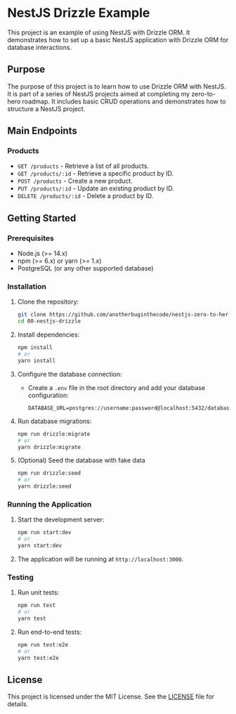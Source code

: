 # NestJS Drizzle Example

This project is an example of using NestJS with Drizzle ORM. It demonstrates how to set up a basic NestJS application with Drizzle ORM for database interactions.

## Purpose

The purpose of this project is to learn how to use Drizzle ORM with NestJS. 
It is part of a series of NestJS projects aimed at completing my zero-to-hero roadmap. 
It includes basic CRUD operations and demonstrates how to structure a NestJS project.

## Main Endpoints

### Products

- `GET /products` - Retrieve a list of all products.
- `GET /products/:id` - Retrieve a specific product by ID.
- `POST /products` - Create a new product.
- `PUT /products/:id` - Update an existing product by ID.
- `DELETE /products/:id` - Delete a product by ID.

## Getting Started

### Prerequisites

- Node.js (>= 14.x)
- npm (>= 6.x) or yarn (>= 1.x)
- PostgreSQL (or any other supported database)

### Installation

1. Clone the repository:
    ```bash
    git clone https://github.com/anotherbuginthecode/nestjs-zero-to-hero.git
    cd 00-nestjs-drizzle
    ```

2. Install dependencies:
    ```bash
    npm install
    # or
    yarn install
    ```

3. Configure the database connection:
    - Create a `.env` file in the root directory and add your database configuration:
        ```env
        DATABASE_URL=postgres://username:password@localhost:5432/database
        ```

4. Run database migrations:
    ```bash
    npm run drizzle:migrate
    # or
    yarn drizzle:migrate
    ```

5. (Optional) Seed the database with fake data
    ```bash
    npm run drizzle:seed
    # or
    yarn drizzle:seed
    ```

### Running the Application

1. Start the development server:
    ```bash
    npm run start:dev
    # or
    yarn start:dev
    ```

2. The application will be running at `http://localhost:3000`.

### Testing

1. Run unit tests:
    ```bash
    npm run test
    # or
    yarn test
    ```

2. Run end-to-end tests:
    ```bash
    npm run test:e2e
    # or
    yarn test:e2e
    ```

## License

This project is licensed under the MIT License. See the [LICENSE](LICENSE) file for details.